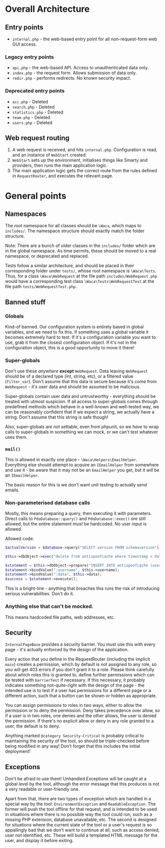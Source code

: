 # Overall Architecture

## Entry points
* `internal.php` - the web-based entry point for all non-request-form web GUI access.

### Legacy entry points
* `api.php` - the web-based API. Access to unauthenticated data only.
* `index.php` - the request form. Allows submission of data only.
* `redir.php` - performs redirects. No known security impact. 

### Deprecated entry points
* `acc.php` - Deleted
* `search.php` - Deleted
* `statistics.php` - Deleted
* `team.php` - Deleted
* `users.php` - Deleted

## Web request routing

1. A web request is received, and hits `internal.php`. Configuration is read, and an instance of `WebStart` created.
1. `WebStart` sets up the environment, initialises things like Smarty and providers, then runs the main application logic.
1. The main application logic gets the correct route from the rules defined in `RequestRouter`, and executes the relevant page.

# General points

## Namespaces

The root namespace for all classes should be `\Waca`, which maps to `includes/`. The namespace structure should exactly 
match the folder structure.

Note: There are a bunch of older classes in the `includes/` folder which are in the global namespace. As time permits,
these should be moved to a real namespace, or deprecated and replaced.

Tests follow a similar architecture, and should be placed in their corresponding folder under `tests/`, whose root 
namespace is `\Waca\Tests`. Thus, for a class `\Waca\WebRequest` at the file path `includes/WebRequest.php` would have a 
corresponding test class `\Waca\Tests\WebRequestTest` at the file path `tests/WebRequestTest.php`.

## Banned stuff

### Globals

Kind-of banned. Our configuration system is entirely based in global variables, and we need to fix this. If something 
uses a global variable it becomes extremely hard to test. If it's a configuration variable you want to use, grab it from
the closest configuration object. If it's not in the configuration object, this is a good opportunity to move it there!

### Super-globals

Don't use these _anywhere_ **except** `WebRequest`. Data leaving `WebRequest` should be of a declared type 
(int, string, etc), or a filtered value (`filter_var`). Don't assume that this data is secure because it's come from
`WebRequest` - it's user data and should be assumed to be malicious.

Super-globals contain user data and untrustworthy - everything should be treated with utmost suspicion. If all access to
super-globals comes through predefined methods which behave in a well-known and well-tested way, we can be reasonably
confident that if we expect a string, we actually have a string. Don't assume that this string is safe though!

Also, super-globals are not settable, even from phpunit, so we _have_ to wrap calls to super-globals in something we
can mock, or we can't test whatever uses them.

### `mail()`

This is allowed in exactly one place - `\Waca\Helpers\EmailHelper`. Everything else should attempt to acquire an 
`IEmailHelper` from somewhere and use it - be aware that it may not be an `EmailHelper` you get, but it _will_ be an 
`IEmailHelper`.

The basic reason for this is we don't want unit testing to actually send emails.

### Non-parameterised database calls

Mostly, this means preparing a query, then executing it with parameters. Direct calls to `PdoDatabase::query()` and 
`PdoDatabase::exec()` _are_ still allowed, but the entire statement *must* be hardcoded. No user input is allowed. 

Allowed code:
```php
$actualVersion = $database->query("SELECT version FROM schemaversion")->fetchColumn();

$this->dbObject->exec("delete from antispoofcache where timestamp < date_sub(now(), interval 3 hour);");

$statement = $this->dbObject->prepare("INSERT INTO antispoofcache (username, data) VALUES (:username, :data);");
$statement->bindValue(":username", $this->username);
$statement->bindValue(":data", $this->data);
$success = $statement->execute();
```

This is a bright-line - anything that breaches this runs the risk of introducing serious vulnerabilities. Don't do it.

### Anything else that can't be mocked.

This means hardcoded file paths, web addresses, etc.

## Security

`InternalPageBase` provides a security barrier. You must use this with every page - it's actually enforced by the 
design of the application.

Every action that you define in the RequestRouter (including the implicit `main`) creates a permission, which by default
is not assigned to any role, so you will get 403 errors if you don't grant it to a role. Please think carefully about
which roles this is granted to, define further permissions which can be tested with `barrierTest` if necessary. If this
necessary, it probably indicates something not-quite-right with the design of the page - the intended use is to test if
a user has permissions for a different page or a different action, such that a button can be shown or hidden as 
appropriate.

You can assign permissions to roles in two ways, either to allow the permission or to deny the permission. Deny takes
precedence over allow, so if a user is in two roles, one denies and the other allows, the user is denied the permission.
If there's no explicit allow or deny in any role granted to a user, the default is to deny.

Anything marked `@category Security-Critical` is probably critical to maintaining the security of the tool, so should
be triple-checked before being modified in any way! Don't forget that this includes the initial deployment!

## Exceptions

Don't be afraid to use them! Unhandled Exceptions will be caught at a global level by the tool, although the error message that
this produces is not a very readable or user-friendly one.

Apart from that, there are two types of exception which are handled in a special way by the tool: `EnvironmentException`
and `ReadableException`. The former will push the tool offline for that request, and is intended to be used in situations
where there is no possible way the tool could run, such as a missing PHP extension, database unavailable, etc. The second
is designed for situations where the current state of the tool or a user's request is so appallingly bad that we don't
want to continue at all, such as access denied, user not identified, etc. These will build a templated HTML message for
the user, and display it before exiting.